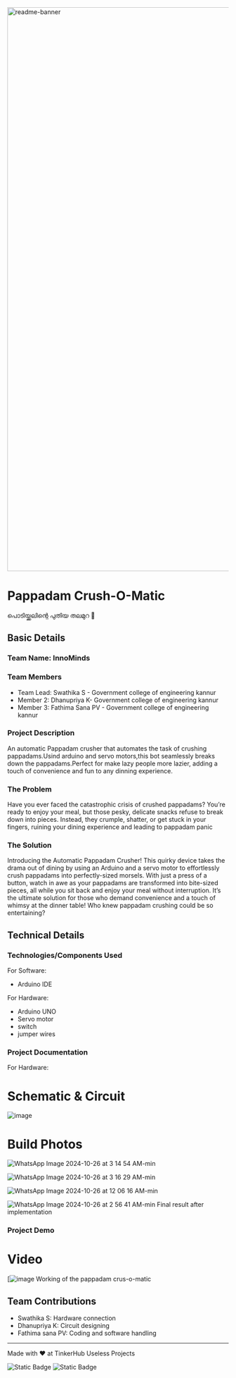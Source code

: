 <img width="1280" alt="readme-banner" src="https://github.com/user-attachments/assets/35332e92-44cb-425b-9dff-27bcf1023c6c">

# Pappadam Crush-O-Matic
പൊടിയ്ക്കലിന്റെ പുതിയ തലമുറ 🎯


## Basic Details
### Team Name: InnoMinds


### Team Members
- Team Lead: Swathika S - Government college of engineering kannur
- Member 2: Dhanupriya K- Government college of engineering kannur
- Member 3: Fathima Sana PV - Government college of engineering kannur

### Project Description
An automatic Pappadam crusher that automates the task of crushing pappadams.Usind arduino and servo motors,this bot seamlessly breaks down the pappadams.Perfect for make lazy people more lazier, adding a touch of convenience and fun to any dinning experience.

### The Problem 
Have you ever faced the catastrophic crisis of crushed pappadams? You’re ready to enjoy your meal, but those pesky, delicate snacks refuse to break down into pieces. Instead, they crumple, shatter, or get stuck in your fingers, ruining your dining experience and leading to pappadam panic

### The Solution 
Introducing the Automatic Pappadam Crusher! This quirky device takes the drama out of dining by using an Arduino and a servo motor to effortlessly crush pappadams into perfectly-sized morsels. With just a press of a button, watch in awe as your pappadams are transformed into bite-sized pieces, all while you sit back and enjoy your meal without interruption. It’s the ultimate solution for those who demand convenience and a touch of whimsy at the dinner table! Who knew pappadam crushing could be so entertaining?

## Technical Details
### Technologies/Components Used
For Software:
- Arduino IDE

For Hardware:
- Arduino UNO
- Servo motor
- switch
- jumper wires

### Project Documentation

For Hardware:

# Schematic & Circuit

![image](https://github.com/user-attachments/assets/b501113a-feb9-4fc4-b2a5-f94cfe2a30c7)



# Build Photos
![WhatsApp Image 2024-10-26 at 3 14 54 AM-min](https://github.com/user-attachments/assets/70e5aaa3-4027-4396-b1cb-261f8147f45d)

![WhatsApp Image 2024-10-26 at 3 16 29 AM-min](https://github.com/user-attachments/assets/35b69439-545c-407c-b6fd-173cf1ac5d2e)

![WhatsApp Image 2024-10-26 at 12 06 16 AM-min](https://github.com/user-attachments/assets/9b59b455-7cde-4933-a901-68281e3f45cd)

![WhatsApp Image 2024-10-26 at 2 56 41 AM-min](https://github.com/user-attachments/assets/a82761f9-a8d2-45d7-a35b-9ac23adb2ffe)
Final result after implementation


### Project Demo
# Video
[![image](https://github.com/user-attachments/assets/7a499aa7-feac-4d3f-bf30-24d265c520d8)
Working of the pappadam crus-o-matic


## Team Contributions
- Swathika S: Hardware connection
- Dhanupriya K: Circuit designing
- Fathima sana PV: Coding and software handling 

---
Made with ❤️ at TinkerHub Useless Projects 

![Static Badge](https://img.shields.io/badge/TinkerHub-24?color=%23000000&link=https%3A%2F%2Fwww.tinkerhub.org%2F)
![Static Badge](https://img.shields.io/badge/UselessProject--24-24?link=https%3A%2F%2Fwww.tinkerhub.org%2Fevents%2FQ2Q1TQKX6Q%2FUseless%2520Projects)




